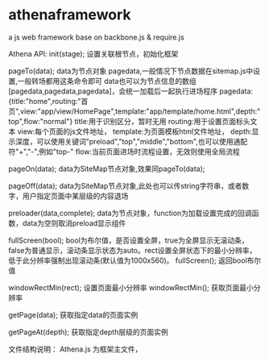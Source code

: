 athenaframework
===============
a js web framework base on backbone.js & require.js


Athena API:
init(stage);				设置关联根节点，初始化框架

pageTo(data);				data为节点对象 pagedata,一般情况下节点数据在sitemap.js中设置,一般转场都用这条命令即可
							data也可以为节点信息的数组 [pagedata,pagedata,pagedata]，会统一加载后一起执行进场程序
								pagedata:{title:"home",routing:"首页",view:"app/view/HomePage",template:"app/template/home.html",depth:"top",flow:"normal"} 
								title:用于识别区分，暂时无用
								routing:用于设置页面标头文本
								view:每个页面的js文件地址，
								template:为页面模板html文件地址，
								depth:显示深度，可以使用关键词"preload","top","middle","bottom",也可以使用通配符"+","-",例如"top-"
								flow:当前页面进场时流程设置，无效则使用全局流程
	
pageOn(data);				data为SiteMap节点对象,效果同pageTo(data);

pageOff(data);				data为SiteMap节点对象,此处也可以传string字符串，或者数字，用户指定页面中某层级的内容退场

preloader(data,complete);	data为节点对象，function为加载设置完成的回调函数，data为空则取消preload显示组件

fullScreen(bool);			bool为布尔值，是否设置全屏，true为全屏显示无滚动条，false为普通显示，滚动条显示状态为auto。rect设置全屏状态下的最小分辨率，低于此分辨率强制出现滚动条(默认值为1000x560)。
fullScreen();				返回bool布尔值

windowRectMin(rect);		设置页面最小分辨率
windowRectMin();			获取页面最小分辨率

getPage(data);				获取指定data的页面实例

getPageAt(depth);			获取指定depth层级的页面实例


文件结构说明：
Athena.js 为框架主文件，